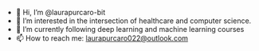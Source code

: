 - 👋 Hi, I’m @laurapurcaro-bit
- 👀 I’m interested in the intersection of healthcare and computer science.
- 🌱 I’m currently following deep learning and machine learning courses
- 📫 How to reach me: laurapurcaro022@outlook.com

<!---
laurapurcaro-bit/laurapurcaro-bit is a ✨ special ✨ repository because its `README.md` (this file) appears on your GitHub profile.
You can click the Preview link to take a look at your changes.
--->
